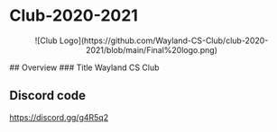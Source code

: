 # Club-2020-2021
<p align="center">
![Club Logo](https://github.com/Wayland-CS-Club/club-2020-2021/blob/main/Final%20logo.png)
</p>
## Overview
### Title 
Wayland CS Club


## Discord code
https://discord.gg/g4R5q2
